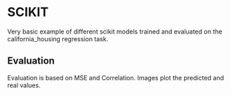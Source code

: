 # SCIKIT
Very basic example of different scikit models trained and evaluated on the california_housing regression task.

## Evaluation
Evaluation is based on MSE and Correlation. Images plot the predicted and real values.